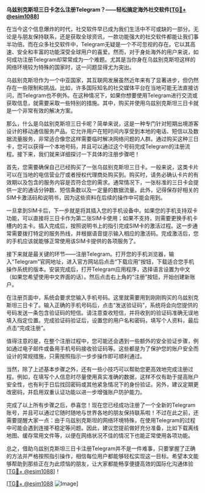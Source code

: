 **乌兹别克斯坦三日卡怎么注册Telegram？——轻松搞定海外社交软件[[TG💪+ @esim1088](https://t.me/s/esim1088)]**

在当今这个信息爆炸的时代，社交软件早已成为我们生活中不可或缺的一部分。无论是与朋友保持联系，还是获取全球资讯，一款功能强大的社交软件都能让我们事半功倍。而在众多社交软件中，Telegram无疑是一个不可忽视的存在。它以其高速、安全和丰富的功能深受全球用户的喜爱。然而，对于身处海外的用户来说，如何成功注册Telegram却常常成为一个难题。尤其是当你身在乌兹别克斯坦这样的网络环境较为特殊的国家时，这一问题显得尤为突出。

乌兹别克斯坦作为一个中亚国家，其互联网发展虽然近年来有了显著进步，但仍然存在一些限制和挑战。比如，许多国际知名的社交媒体平台在当地可能无法直接访问，而Telegram也不例外。在这种情况下，如果你想要使用Telegram进行交流或获取信息，就需要采取一些特别的措施。其中，购买并使用乌兹别克斯坦三日卡就是一个非常有效的解决方案。

那么，什么是乌兹别克斯坦三日卡呢？简单来说，这是一种专门针对短期出境游客设计的移动通信服务产品。它允许用户在短时间内享受到本地的电话、短信以及数据流量服务，非常适合像您这样需要临时解决网络问题的人群。通过购买这种三日卡，您可以获得一个本地号码，并且可以通过这个号码完成Telegram的注册流程。接下来，我们就来详细探讨一下具体的注册步骤吧！

首先，您需要确保自己已经购买了一张乌兹别克斯坦三日卡。一般来说，这类卡片可以在当地的电信营业厅或者授权代理商处购买到。购买时，请务必确认卡片的有效期以及包含的服务内容是否符合您的需求。通常情况下，一张标准的三日卡会提供一定的通话分钟数、短信条数以及一定量的数据流量。此外，记得保存好相关的SIM卡激活码和说明书，因为这些资料在后续的操作中可能会用到。

一旦拿到SIM卡后，下一步就是将其插入您的手机设备中。如果您的手机支持双卡功能，可以直接将三日卡作为第二张SIM卡使用；如果不支持，则需要更换手机卡槽内的主卡。插入完成后，按照说明书上的指引完成SIM卡的激活过程。这一步通常需要拨打特定的服务热线，并根据语音提示输入相应的激活码。完成激活后，您的手机应该就能够正常使用该SIM卡提供的各项服务了。

接下来就是最关键的环节——注册Telegram。打开您的手机浏览器，输入“Telegram”官网地址，进入官方网站后点击“下载应用”按钮，下载适合您手机操作系统的版本。安装完成后，打开Telegram应用程序，选择语言设置为中文（如果您希望使用中文界面的话）。然后点击右上角的“注册”按钮，开始创建新账户。

在注册页面中，系统会要求您输入手机号码。这里就需要用到刚刚购买的乌兹别克斯坦三日卡了。输入正确的手机号码后，点击“发送验证码”，系统将会向您提供的号码发送一条包含验证码的短信。请注意查收短信，并将收到的验证码准确无误地填入指定位置。完成验证码验证后，设置您的用户名和密码，填写个人资料，最后点击“完成注册”。

值得注意的是，在整个注册过程中，您可能还会遇到一些额外的安全验证步骤，例如通过电子邮件或备用手机号码接收验证码等。这些都是为了保护您的账户安全而设计的常规措施，只需按照指示一步步操作即可顺利通过。

当然，除了上述基本步骤之外，还有一些小技巧可以帮助您更高效地完成注册过程。例如，在填写个人信息时尽量使用真实准确的数据，这样不仅有助于提高账户安全性，也有利于日后找回密码或其他紧急情况下的身份验证。另外，建议定期更改密码，并启用双重认证功能以进一步增强账户防护能力。

完成了以上所有步骤之后，恭喜您！现在您已经成功注册了一个全新的Telegram账号，并且可以通过它随时随地与世界各地的朋友保持联系啦！不过在此之前，还需要提醒大家一点：由于乌兹别克斯坦的网络环境特殊，在使用Telegram的过程中可能会遇到连接不稳定等问题。因此，建议您提前做好充分准备，比如下载离线地图、缓存常用文件等，以便在网络状况不佳的情况下也能正常使用各项功能。

总之，借助乌兹别克斯坦三日卡注册Telegram并不是一件难事，只要掌握了正确的方法并严格按照指引操作，相信每位用户都能够轻松实现这一目标。希望本文能够帮助到那些正在为此烦恼的朋友，让大家都能畅享便捷高效的国际化沟通体验[[TG💪+ @esim1088](https://t.me/s/esim1088)]！

[[TG💪+ @esim1088](https://t.me/s/esim1088) ![Image](https://i.postimg.cc/4NQfJmqS/Snipaste-2025-05-13-00-14-12.png)]